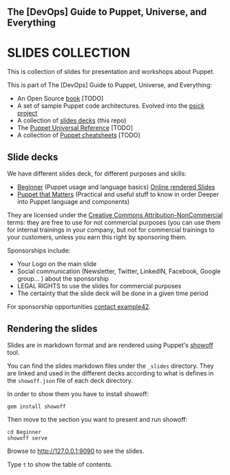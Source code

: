 ## The [DevOps] Guide to Puppet, Universe, and Everything

# SLIDES COLLECTION

This is collection of slides for presentation and workshops about Puppet.

This is part of The [DevOps] Guide to Puppet, Universe, and Everything:

- An Open Source [book](https://github.com/example42/puppetguide-book) [TODO]
- A set of sample Puppet code architectures. Evolved into the [psick project](https://github.com/example42/psick)
- A collection of [slides decks](https://github.com/example42/puppetguide-slides) (this repo)
- The [Puppet Universal Reference](https://github.com/example42/puppetguide-reference) [TODO]
- A collection of [Puppet cheatsheets](https://github.com/example42/puppetguide-cheatsheets) [TODO]

## Slide decks

We have different slides deck, for different purposes and skills:

- [Beginner](https://github.com/example42/puppetguide-slides/tree/master/Beginner) (Puppet usage and language basics) [Online rendered Slides](http://www.example42.com/guide/slides/beginner)
- [Puppet that Matters](https://github.com/example42/puppetguide-slides/tree/master/PuppetMatters) (Practical and useful stuff to know in order Deeper into Puppet language and components)

They are licensed under the [Creative Commons Attribution-NonCommercial](http://creativecommons.org/licenses/by-nc/4.0/) terms: they are free to use for not commercial purposes (you can use them for internal trainings in your company, but not for commercial trainings to your customers, unless you earn this right by sponsoring them. 

Sponsorships include:

- Your Logo on the main slide
- Social communication (Newsletter, Twitter, LinkedIN, Facebook, Google group... ) about the sponsorship
- LEGAL RIGHTS to use the slides for commercial purposes
- The certainty that the slide deck will be done in a given time period

For sponsorship opportunities [contact example42](http://www.example42.com/#contact).

## Rendering the slides

Slides are in markdown format and are rendered using Puppet's [showoff](https://github.com/puppetlabs/showoff) tool.

You can find the slides markdown files under the ```_slides``` directory. They are linked and used in the different decks according to what is defines in the ```showoff.json``` file of each deck directory.

In order to show them you have to install showoff:

    gem install showoff

Then move to the section you want to present and run showoff:

    cd Beginner
    showoff serve

Browse to http://127.0.0.1:9090 to see the slides.

Type ```t``` to show the table of contents.
